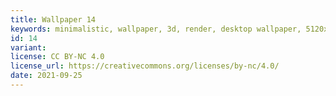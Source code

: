 ```yaml
---
title: Wallpaper 14
keywords: minimalistic, wallpaper, 3d, render, desktop wallpaper, 5120x2880, orange, yellow, tempcolor
id: 14
variant: 
license: CC BY-NC 4.0
license_url: https://creativecommons.org/licenses/by-nc/4.0/
date: 2021-09-25
---
```

